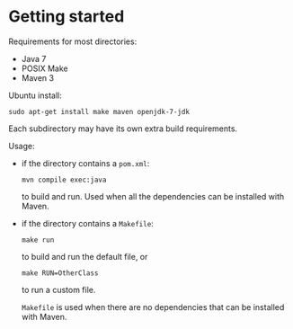 # Getting started

Requirements for most directories:

- Java 7
- POSIX Make
- Maven 3

Ubuntu install:

    sudo apt-get install make maven openjdk-7-jdk

Each subdirectory may have its own extra build requirements.

Usage:

-   if the directory contains a `pom.xml`:

        mvn compile exec:java

    to build and run. Used when all the dependencies can be installed with Maven.

-   if the directory contains a `Makefile`:

        make run

    to build and run the default file, or

        make RUN=OtherClass

    to run a custom file.

    `Makefile` is used when there are no dependencies that can be installed with Maven.
